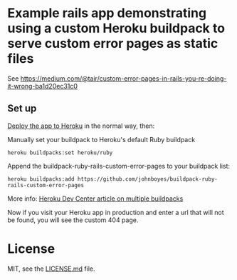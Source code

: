 # Example rails app demonstrating using a custom Heroku buildpack to serve custom error pages as static files

See https://medium.com/@tair/custom-error-pages-in-rails-you-re-doing-it-wrong-ba1d20ec31c0

## Set up

[Deploy the app to Heroku] in the normal way, then:

Manually set your buildpack to Heroku's default
Ruby buildpack

```
heroku buildpacks:set heroku/ruby
```

Append the buildpack-ruby-rails-custom-error-pages to your buildpack list:

```
heroku buildpacks:add https://github.com/johnboyes/buildpack-ruby-rails-custom-error-pages
```

More info: [Heroku Dev Center article on multiple buildpacks]

Now if you visit your Heroku app in production and enter a url that will not be found, you will see
the custom 404 page.

# License

MIT, see the [LICENSE.md](LICENSE.md) file.

[ruby-buildpack]:https://github.com/heroku/heroku-buildpack-ruby
[Heroku Dev Center article on multiple buildpacks]:https://devcenter.heroku.com/articles/using-multiple-buildpacks-for-an-app
[Deploy the app to Heroku]: https://devcenter.heroku.com/articles/getting-started-with-rails4#deploy-your-application-to-heroku
